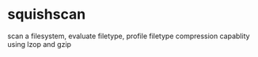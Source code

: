 # squishscan
scan a filesystem, evaluate filetype, profile filetype compression capablity using lzop and gzip
